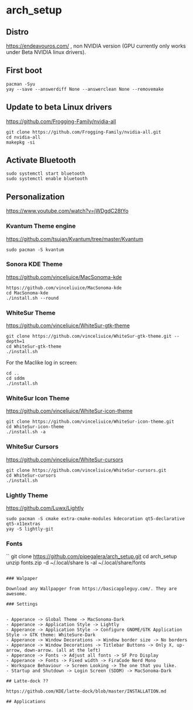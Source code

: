 # arch_setup

## Distro 

https://endeavouros.com/ , non NVIDIA version (GPU currently only works under Beta NVIDIA linux drivers).

## First boot

```
pacman -Syu
yay --save --answerdiff None --answerclean None --removemake
```

## Update to beta Linux drivers

https://github.com/Frogging-Family/nvidia-all


```
git clone https://github.com/Frogging-Family/nvidia-all.git
cd nvidia-all
makepkg -si
```

## Activate Bluetooth 

```
sudo systemctl start bluetooth
sudo systemctl enable bluetooth
```

## Personalization 

https://www.youtube.com/watch?v=jWDgdC28tYo

### Kvantum Theme engine

https://github.com/tsujan/Kvantum/tree/master/Kvantum

```
sudo pacman -S kvantum
```

### Sonora KDE Theme

https://github.com/vinceliuice/MacSonoma-kde

```
https://github.com/vinceliuice/MacSonoma-kde
cd MacSonoma-kde
./install.sh --round
```

### WhiteSur Theme

https://github.com/vinceliuice/WhiteSur-gtk-theme

```
git clone https://github.com/vinceliuice/WhiteSur-gtk-theme.git --depth=1
cd WhiteSur-gtk-theme
./install.sh
```

For the Maclike log in screen: 

```
cd ..
cd sddm
./install.sh
```

### WhiteSur Icon Theme

https://github.com/vinceliuice/WhiteSur-icon-theme

```
git clone https://github.com/vinceliuice/WhiteSur-icon-theme.git
cd WhiteSur-icon-theme
./install.sh -a
```

### WhiteSur Cursors

https://github.com/vinceliuice/WhiteSur-cursors

```
git clone https://github.com/vinceliuice/WhiteSur-cursors.git
cd WhiteSur-cursors
./install.sh
```

### Lightly Theme

https://github.com/Luwx/Lightly

```
sudo pacman -S cmake extra-cmake-modules kdecoration qt5-declarative qt5-x11extras
yay -S lightly-git
```

### Fonts

``
git clone https://github.com/pipegalera/arch_setup.git
cd arch_setup
unzip fonts.zip -d ~/.local/share
ls -al ~/.local/share/fonts
```

### Walpaper

Download any Wallpapger from https://basicappleguy.com/. They are awesome. 

### Settings


- Apperance -> Global Theme -> MacSonoma-Dark
- Apperance -> Application Style -> Lightly
- Apperance -> Application Style -> Configure GNOME/GTK Application Style -> GTK theme: WhiteSure-Dark
- Apperance -> Window Decorations -> Window border size -> No borders
- Apperance -> Window Decorations -> Titlebar Buttons -> Only X, up-arrow, down-arrow. (all at the left) 
- Apperance -> Fonts -> Adjust all fonts -> SF Pro Display
- Apperance -> Fonts -> Fixed width -> FiraCode Nerd Mono
- Workspace Behaviour -> Screen Looking -> The one that you like.
- Startup and Shutdown -> Login Screen (SDDM) -> MacSonoma-Dark

## Latte-dock ??

https://github.com/KDE/latte-dock/blob/master/INSTALLATION.md

## Applications

```
 
```




